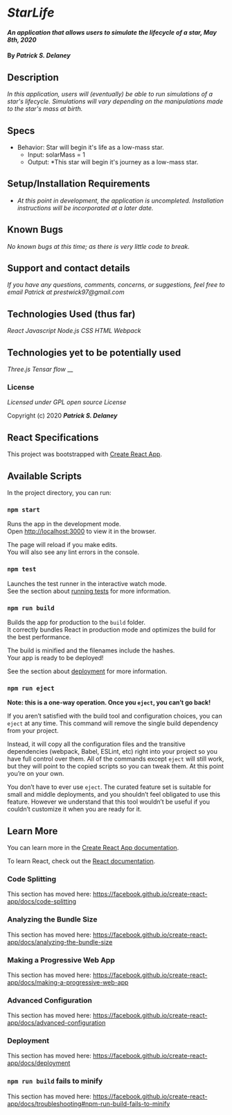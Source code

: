 # _StarLife_

#### _An application that allows users to simulate the lifecycle of a star, May 8th, 2020_

#### By _**Patrick S. Delaney**_

## Description

_In this application, users will (eventually) be able to run simulations of a star's lifecycle. Simulations will vary depending on the manipulations made to the star's mass at birth._

## Specs

* Behavior: Star will begin it's life as a low-mass star.
	* Input: solarMass = 1
	* Output: *This star will begin it's journey as a low-mass star.

## Setup/Installation Requirements

* _At this point in development, the application is uncompleted. Installation instructions will be incorporated at a later date._

## Known Bugs

_No known bugs at this time; as there is very little code to break._

## Support and contact details

_If you have any questions, comments, concerns, or suggestions, feel free to email Patrick at prestwick97@gmail.com_

## Technologies Used (thus far)

_React_
_Javascript_
_Node.js_
_CSS_
_HTML_
_Webpack_

## Technologies yet to be potentially used 
_Three.js_
_Tensar flow_
__


### License

*Licensed under GPL open source License*

Copyright (c) 2020 **_Patrick S. Delaney_**


## React Specifications

This project was bootstrapped with [Create React App](https://github.com/facebook/create-react-app).

## Available Scripts

In the project directory, you can run:

### `npm start`

Runs the app in the development mode.<br />
Open [http://localhost:3000](http://localhost:3000) to view it in the browser.

The page will reload if you make edits.<br />
You will also see any lint errors in the console.

### `npm test`

Launches the test runner in the interactive watch mode.<br />
See the section about [running tests](https://facebook.github.io/create-react-app/docs/running-tests) for more information.

### `npm run build`

Builds the app for production to the `build` folder.<br />
It correctly bundles React in production mode and optimizes the build for the best performance.

The build is minified and the filenames include the hashes.<br />
Your app is ready to be deployed!

See the section about [deployment](https://facebook.github.io/create-react-app/docs/deployment) for more information.

### `npm run eject`

**Note: this is a one-way operation. Once you `eject`, you can’t go back!**

If you aren’t satisfied with the build tool and configuration choices, you can `eject` at any time. This command will remove the single build dependency from your project.

Instead, it will copy all the configuration files and the transitive dependencies (webpack, Babel, ESLint, etc) right into your project so you have full control over them. All of the commands except `eject` will still work, but they will point to the copied scripts so you can tweak them. At this point you’re on your own.

You don’t have to ever use `eject`. The curated feature set is suitable for small and middle deployments, and you shouldn’t feel obligated to use this feature. However we understand that this tool wouldn’t be useful if you couldn’t customize it when you are ready for it.

## Learn More

You can learn more in the [Create React App documentation](https://facebook.github.io/create-react-app/docs/getting-started).

To learn React, check out the [React documentation](https://reactjs.org/).

### Code Splitting

This section has moved here: https://facebook.github.io/create-react-app/docs/code-splitting

### Analyzing the Bundle Size

This section has moved here: https://facebook.github.io/create-react-app/docs/analyzing-the-bundle-size

### Making a Progressive Web App

This section has moved here: https://facebook.github.io/create-react-app/docs/making-a-progressive-web-app

### Advanced Configuration

This section has moved here: https://facebook.github.io/create-react-app/docs/advanced-configuration

### Deployment

This section has moved here: https://facebook.github.io/create-react-app/docs/deployment

### `npm run build` fails to minify

This section has moved here: https://facebook.github.io/create-react-app/docs/troubleshooting#npm-run-build-fails-to-minify
